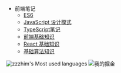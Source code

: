 - 前端笔记
    - [ES6](https://github.com/zzzhim/note/tree/master/ES6/)
    - [JavaScript 设计模式](https://github.com/zzzhim/note/tree/master/JsPattern/)
    - [TypeScript笔记](https://github.com/zzzhim/note/tree/master/TypeScript/)
    - [前端基础知识](https://github.com/zzzhim/note/tree/master/WebBase/)
    - [React 基础知识](https://github.com/zzzhim/note/tree/master/React/)
    - [基础算法知识](https://github.com/zzzhim/note/tree/master/Algorithm/)


<!--
 ![I Most used languages](https://github-readme-stats.vercel.app/api/top-langs?username=zzzhim&show_icons=true&count_private=true&theme=gotham)
-->

![zzzhim's Most used languages](https://github-readme-stats.vercel.app/api/top-langs/?username=zzzhim&layout=compact&hide_border=true&langs_count=10)  ![我的掘金](https://stats.justsong.cn/api/juejin?id=4441682706963048)

<!--
[![zzzhim's GitHub stats](https://github-readme-stats.vercel.app/api?username=zzzhim)](https://github.com/anuraghazra/github-readme-stats) 
-->










<!--
**zzzhim/zzzhim** is a ✨ _special_ ✨ repository because its `README.md` (this file) appears on your GitHub profile.

Here are some ideas to get you started:

- 🔭 I’m currently working on ...
- 🌱 I’m currently learning ...
- 👯 I’m looking to collaborate on ...
- 🤔 I’m looking for help with ...
- 💬 Ask me about ...
- 📫 How to reach me: ...
- 😄 Pronouns: ...
- ⚡ Fun fact: ...
-->
